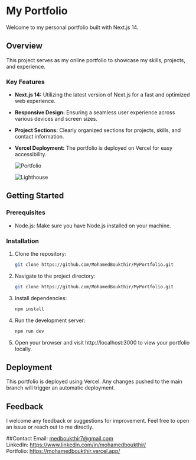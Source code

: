 # My Portfolio

Welcome to my personal portfolio built with Next.js 14.

## Overview

This project serves as my online portfolio to showcase my skills, projects, and experience.

### Key Features

- **Next.js 14:** Utilizing the latest version of Next.js for a fast and optimized web experience.
- **Responsive Design:** Ensuring a seamless user experience across various devices and screen sizes.
- **Project Sections:** Clearly organized sections for projects, skills, and contact information.
- **Vercel Deployment:** The portfolio is deployed on Vercel for easy accessibility.

  ![Portfolio](https://github.com/MohamedBoukthir/MyPortfolio/assets/124532428/3efbaa4d-a895-4577-b664-09b59459b8f6)

  ![Lighthouse](https://github.com/MohamedBoukthir/MyPortfolio/assets/124532428/817d7c8b-fe0e-4abf-be6e-ac8cdd1a2825)

## Getting Started

### Prerequisites

- Node.js: Make sure you have Node.js installed on your machine.

### Installation

1. Clone the repository:

   ```bash
   git clone https://github.com/MohamedBoukthir/MyPortfolio.git


2. Navigate to the project directory:

   ```bash
   git clone https://github.com/MohamedBoukthir/MyPortfolio.git

3. Install dependencies:

   ```bash
   npm install
   
4. Run the development server:

   ```bash
   npm run dev

5. Open your browser and visit http://localhost:3000 to view your portfolio locally.


## Deployment
This portfolio is deployed using Vercel. Any changes pushed to the main branch will trigger an automatic deployment.

## Feedback
I welcome any feedback or suggestions for improvement. Feel free to open an issue or reach out to me directly.

##Contact
Email: medboukthir7@gmail.com <br/>
LinkedIn: https://www.linkedin.com/in/mohamedboukthir/ <br/>
Portfolio: https://mohamedboukthir.vercel.app/ 



